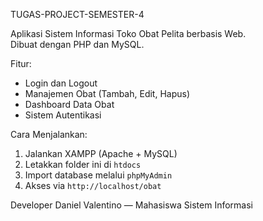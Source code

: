 TUGAS-PROJECT-SEMESTER-4

Aplikasi Sistem Informasi Toko Obat Pelita berbasis Web.  
Dibuat dengan PHP dan MySQL.

Fitur:
- Login dan Logout
- Manajemen Obat (Tambah, Edit, Hapus)
- Dashboard Data Obat
- Sistem Autentikasi

Cara Menjalankan:
1. Jalankan XAMPP (Apache + MySQL)
2. Letakkan folder ini di `htdocs`
3. Import database melalui `phpMyAdmin`
4. Akses via `http://localhost/obat`

Developer Daniel Valentino — Mahasiswa Sistem Informasi
